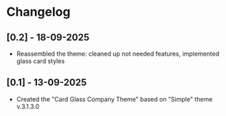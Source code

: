 # Changelog

## [0.2] - 18-09-2025
- Reassembled the theme: cleaned up not needed features, implemented glass card styles

## [0.1] - 13-09-2025
- Created the "Card Glass Company Theme" based on "Simple" theme v.3.1.3.0